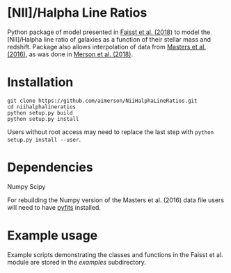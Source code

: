 # [NII]/Halpha Line Ratios

Python package of model presented in [Faisst et al. (2018)](http://adsabs.harvard.edu/abs/2018ApJ...855..132F) to model the [NII]/Halpha line ratio of galaxies as a function of their stellar mass and redshift. Package also allows interpolation of data from [Masters et al. (2016)](http://adsabs.harvard.edu/abs/2016ApJ...828...18M), as was done in [Merson et al. (2018)](http://adsabs.harvard.edu/abs/2018MNRAS.474..177M).

# Installation
```
git clone https://github.com/aimerson/NiiHalphaLineRatios.git
cd niihalphalineratios
python setup.py build
python setup.py install
```
Users without root access may need to replace the last step with `python setup.py install --user`.

# Dependencies
Numpy
Scipy

For rebuilding the Numpy version of the Masters et al. (2016) data file users will need to have [pyfits](https://pythonhosted.org/pyfits/) installed.

# Example usage
Example scripts demonstrating the classes and functions in the Faisst et al. module are stored in the *examples* subdirectory.
